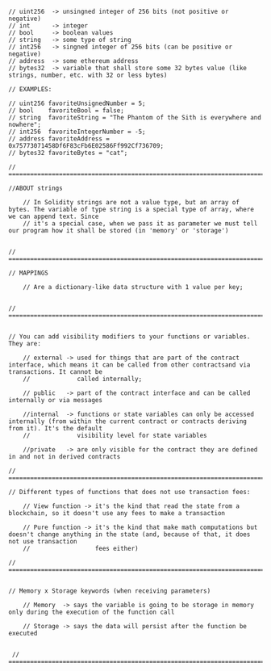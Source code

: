     // uint256  -> unsingned integer of 256 bits (not positive or negative)
    // int      -> integer
    // bool     -> boolean values
    // string   -> some type of string
    // int256   -> singned integer of 256 bits (can be positive or negative)
    // address  -> some ethereum address
    // bytes32  -> variable that shall store some 32 bytes value (like strings, number, etc. with 32 or less bytes)
    
    // EXAMPLES:
    
    // uint256 favoriteUnsignedNumber = 5;
    // bool    favoriteBool = false;
    // string  favoriteString = "The Phantom of the Sith is everywhere and nowhere";
    // int256  favoriteIntegerNumber = -5;
    // address favoriteAddress = 0x75773071458Df6F83cFb6E02586Ff992Cf736709;
    // bytes32 favoriteBytes = "cat";
    
    // ============================================================================================================================================================
    
    //ABOUT strings
    
        // In Solidity strings are not a value type, but an array of bytes. The variable of type string is a special type of array, where we can append text. Since 
        // it's a special case, when we pass it as parameter we must tell our program how it shall be stored (in 'memory' or 'storage') 
    
    
    // ============================================================================================================================================================

    // MAPPINGS
    
        // Are a dictionary-like data structure with 1 value per key;


    // ============================================================================================================================================================

    
    // You can add visibility modifiers to your functions or variables. They are:
    
        // external -> used for things that are part of the contract interface, which means it can be called from other contractsand via transactions. It cannot be
        //             called internally;
                   
        // public   -> part of the contract interface and can be called internally or via messages
    
        //internal  -> functions or state variables can only be accessed internally (from within the current contract or contracts deriving from it). It's the default
        //             visibility level for state variables
    
        //private   -> are only visible for the contract they are defined in and not in derived contracts

    // ============================================================================================================================================================
    
    // Different types of functions that does not use transaction fees:
    
        // View function -> it's the kind that read the state from a blockchain, so it doesn't use any fees to make a transaction

        // Pure function -> it's the kind that make math computations but doesn't change anything in the state (and, because of that, it does not use transaction 
        //                  fees either)

    // ============================================================================================================================================================


    // Memory x Storage keywords (when receiving parameters)
    
        // Memory  -> says the variable is going to be storage in memory only during the execution of the function call
    
        // Storage -> says the data will persist after the function be executed
    
    
     // ============================================================================================================================================================
    
        